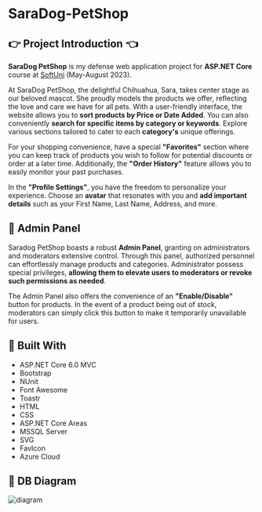 # SaraDog-PetShop
## :point_right: Project Introduction :point_left:
**SaraDog PetShop** is my defense web application project for **ASP.NET Core** course at [SoftUni](https://softuni.bg) (May-August 2023).

At SaraDog PetShop, the delightful Chihuahua, Sara, takes center stage as our beloved mascot. She proudly models the products we offer, reflecting the love and care we have for all pets. With a user-friendly interface, the website allows you to **sort products by Price or Date Added**. You can also conveniently **search for specific items by category or keywords**. Explore various sections tailored to cater to each **category's** unique offerings.

For your shopping convenience, have a special **"Favorites"** section where you can keep track of products you wish to follow for potential discounts or order at a later time. Additionally, the **"Order History"** feature allows you to easily monitor your past purchases.

In the **"Profile Settings"**, you have the freedom to personalize your experience. Choose an **avatar** that resonates with you and **add important details** such as your First Name, Last Name, Address, and more.

## :construction_worker: Admin Panel

Saradog PetShop boasts a robust **Admin Panel**, granting on administrators and moderators extensive control. Through this panel, authorized personnel can effortlessly manage products and categories. Administrator possess special privileges, **allowing them to elevate users to moderators or revoke such permissions as needed**.

The Admin Panel also offers the convenience of an **"Enable/Disable"** button for products. In the event of a product being out of stock, moderators can simply click this button to make it temporarily unavailable for users.

## :hammer: Built With
* ASP.NET Core 6.0 MVC
* Bootstrap
* NUnit
* Font Awesome
* Toastr
* HTML
* CSS
* ASP.NET Core Areas
* MSSQL Server
* SVG
* FavIcon
* Azure Cloud

## :wrench: DB Diagram
![diagram](https://github.com/KremenaNikolova/SaraDog-PetShop/assets/106489962/11e9b2e0-92de-4a6c-a578-7b538b3681fa)



 
